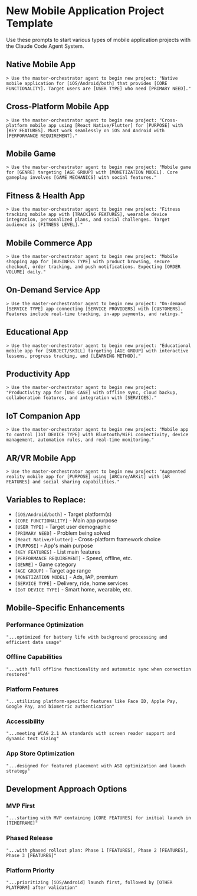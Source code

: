 # New Mobile Application Project Template

Use these prompts to start various types of mobile application projects with the Claude Code Agent System.

## Native Mobile App

```
> Use the master-orchestrator agent to begin new project: "Native mobile application for [iOS/Android/both] that provides [CORE FUNCTIONALITY]. Target users are [USER TYPE] who need [PRIMARY NEED]."
```

## Cross-Platform Mobile App

```
> Use the master-orchestrator agent to begin new project: "Cross-platform mobile app using [React Native/Flutter] for [PURPOSE] with [KEY FEATURES]. Must work seamlessly on iOS and Android with [PERFORMANCE REQUIREMENT]."
```

## Mobile Game

```
> Use the master-orchestrator agent to begin new project: "Mobile game for [GENRE] targeting [AGE GROUP] with [MONETIZATION MODEL]. Core gameplay involves [GAME MECHANICS] with social features."
```

## Fitness & Health App

```
> Use the master-orchestrator agent to begin new project: "Fitness tracking mobile app with [TRACKING FEATURES], wearable device integration, personalized plans, and social challenges. Target audience is [FITNESS LEVEL]."
```

## Mobile Commerce App

```
> Use the master-orchestrator agent to begin new project: "Mobile shopping app for [BUSINESS TYPE] with product browsing, secure checkout, order tracking, and push notifications. Expecting [ORDER VOLUME] daily."
```

## On-Demand Service App

```
> Use the master-orchestrator agent to begin new project: "On-demand [SERVICE TYPE] app connecting [SERVICE PROVIDERS] with [CUSTOMERS]. Features include real-time tracking, in-app payments, and ratings."
```

## Educational App

```
> Use the master-orchestrator agent to begin new project: "Educational mobile app for [SUBJECT/SKILL] targeting [AGE GROUP] with interactive lessons, progress tracking, and [LEARNING METHOD]."
```

## Productivity App

```
> Use the master-orchestrator agent to begin new project: "Productivity app for [USE CASE] with offline sync, cloud backup, collaboration features, and integration with [SERVICES]."
```

## IoT Companion App

```
> Use the master-orchestrator agent to begin new project: "Mobile app to control [IoT DEVICE TYPE] with Bluetooth/WiFi connectivity, device management, automation rules, and real-time monitoring."
```

## AR/VR Mobile App

```
> Use the master-orchestrator agent to begin new project: "Augmented reality mobile app for [PURPOSE] using [ARCore/ARKit] with [AR FEATURES] and social sharing capabilities."
```

## Variables to Replace:
- `[iOS/Android/both]` - Target platform(s)
- `[CORE FUNCTIONALITY]` - Main app purpose
- `[USER TYPE]` - Target user demographic
- `[PRIMARY NEED]` - Problem being solved
- `[React Native/Flutter]` - Cross-platform framework choice
- `[PURPOSE]` - App's main purpose
- `[KEY FEATURES]` - List main features
- `[PERFORMANCE REQUIREMENT]` - Speed, offline, etc.
- `[GENRE]` - Game category
- `[AGE GROUP]` - Target age range
- `[MONETIZATION MODEL]` - Ads, IAP, premium
- `[SERVICE TYPE]` - Delivery, ride, home services
- `[IoT DEVICE TYPE]` - Smart home, wearable, etc.

## Mobile-Specific Enhancements

### Performance Optimization
```
"...optimized for battery life with background processing and efficient data usage"
```

### Offline Capabilities
```
"...with full offline functionality and automatic sync when connection restored"
```

### Platform Features
```
"...utilizing platform-specific features like Face ID, Apple Pay, Google Pay, and biometric authentication"
```

### Accessibility
```
"...meeting WCAG 2.1 AA standards with screen reader support and dynamic text sizing"
```

### App Store Optimization
```
"...designed for featured placement with ASO optimization and launch strategy"
```

## Development Approach Options

### MVP First
```
"...starting with MVP containing [CORE FEATURES] for initial launch in [TIMEFRAME]"
```

### Phased Release
```
"...with phased rollout plan: Phase 1 [FEATURES], Phase 2 [FEATURES], Phase 3 [FEATURES]"
```

### Platform Priority
```
"...prioritizing [iOS/Android] launch first, followed by [OTHER PLATFORM] after validation"
```